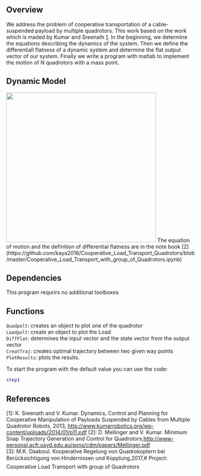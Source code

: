 Overview
---
We address the problem of cooperative transportation of a cable-suspended payload by multiple quadrotors. This work based on the work which is maded by Kumar and Sreenath [1](http://www.kumarrobotics.org/wp-content/uploads/2014/01/p11.pdf). In the beginning, we determine the equations describing the dynamics of the system. Then we define the differentiall flatness of a dynamic system and determine the flat output vector of our system.  Finally we write a program with matlab to implement the motion of N quadrotors with a mass point. 

Dynamic Model
---
<img src="https://github.com/kaya2016/Cooperative_Load_Transport_Quadrotors/blob/master/QuadrotorsWithLoad.png" width="400">
The equation of motion and the definition of differential flatness are in the note book [2](https://github.com/kaya2016/Cooperative_Load_Transport_Quadrotors/blob/master/Cooperative_Load_Transport_with_group_of_Quadrotors.ipynb)

Dependencies
---
This program requrirs no additional toolboxes


Functions
---
`Quadpolt`: creates an object to plot one of the quadrotor    
`Loadpolt`: create an object to plot the Load    
`DiffFlat`: determines the input vector and the state vector from the output vector  
`CreatTraj`: creates optimal trajectory between two given way points  
`PlotResults`: plots the results.

To start the program with the default value you can use the code:
```matlab
step1
```

References
---
[1]: K. Sreenath and V. Kumar. Dynamics, Control and Planning for Cooperative Manipulation of Payloads Suspended by Cables from Multiple Quadrotor Robots, 2013,  http://www.kumarrobotics.org/wp-content/uploads/2014/01/p11.pdf 
[2]: D. Mellinger and V. Kumar. Minimum Snap Trajectory Generation and Control for Quadrotors,http://www-personal.acfr.usyd.edu.au/spns/cdm/papers/Mellinger.pdf  
[3]: M.K. Daaboul. Kooperative Regelung von Quadrokoptern bei Berücksichtigung von Hindernissen und Kopplung,2017,# Project: Cooperative Load Transport with group of Quadrotors
